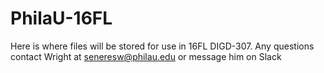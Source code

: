 # PhilaU-16FL
Here is where files will be stored for use in 16FL DIGD-307.
Any questions contact Wright at seneresw@philau.edu or message him on Slack
